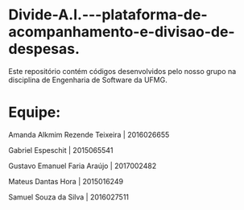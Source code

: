 # Divide-A.I.---plataforma-de-acompanhamento-e-divisao-de-despesas.
Este repositório contém códigos desenvolvidos pelo nosso grupo na disciplina de Engenharia de Software da UFMG.

# Equipe:

Amanda Alkmim Rezende Teixeira | 2016026655

Gabriel Espeschit | 2015065541

Gustavo Emanuel Faria Araújo | 2017002482

Mateus Dantas Hora | 2015016249

Samuel Souza da Silva | 2016027511
